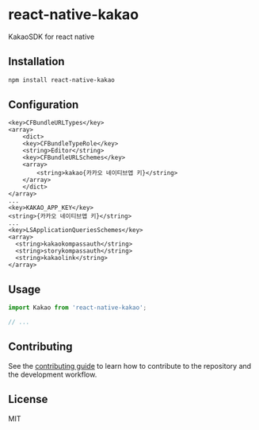 # react-native-kakao

KakaoSDK for react native

## Installation

```sh
npm install react-native-kakao
```

## Configuration

```
<key>CFBundleURLTypes</key>
<array>
    <dict>
    <key>CFBundleTypeRole</key>
    <string>Editor</string>
    <key>CFBundleURLSchemes</key>
    <array>
        <string>kakao{카카오 네이티브앱 키}</string>
    </array>
    </dict>
</array>
...
<key>KAKAO_APP_KEY</key>
<string>{카카오 네이티브앱 키}</string>
...
<key>LSApplicationQueriesSchemes</key>
<array>
  <string>kakaokompassauth</string>
  <string>storykompassauth</string>
  <string>kakaolink</string>
</array>
```

## Usage

```js
import Kakao from 'react-native-kakao';

// ...
```

## Contributing

See the [contributing guide](CONTRIBUTING.md) to learn how to contribute to the repository and the development workflow.

## License

MIT
